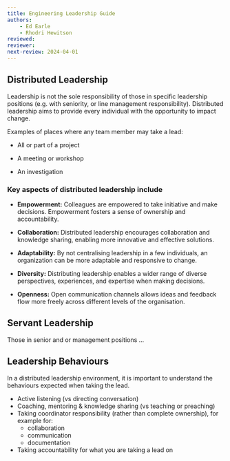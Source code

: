 ```yaml
---
title: Engineering Leadership Guide
authors: 
    - Ed Earle
    - Rhodri Hewitson
reviewed: 
reviewer:
next-review: 2024-04-01
---
```


## Distributed Leadership

Leadership is not the sole responsibility of those in specific leadership positions (e.g. with seniority, or line management responsibility). Distributed leadership aims to provide every individual with the opportunity to impact change.

Examples of places where any team member may take a lead:

- All or part of a project

- A meeting or workshop

- An investigation

### Key aspects of distributed leadership include

 - **Empowerment:** Colleagues are empowered to take initiative and make decisions. Empowerment fosters a sense of ownership and accountability.

- **Collaboration:** Distributed leadership encourages collaboration and knowledge sharing, enabling more innovative and effective solutions.

- **Adaptability:** By not centralising leadership in a few individuals, an organization can be more adaptable and responsive to change.

- **Diversity:** Distributing leadership enables a wider range of diverse perspectives, experiences, and expertise when making decisions.

- **Openness:** Open communication channels allows ideas and feedback flow more freely across different levels of the organisation.

## Servant Leadership

Those in senior and or management positions ...

## Leadership Behaviours

In a distributed leadership environment, it is important to understand the behaviours expected when taking the lead.

- Active listening (vs directing conversation)
- Coaching, mentoring & knowledge sharing (vs teaching or preaching)
- Taking coordinator responsibility (rather than complete ownership), for example for:
    - collaboration
    - communication
    - documentation
- Taking accountability for what you are taking a lead on

